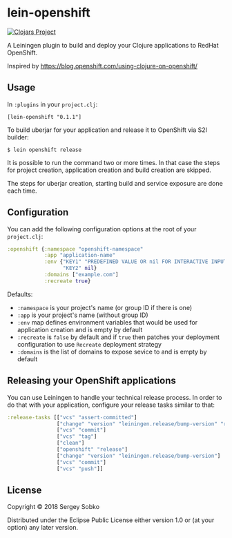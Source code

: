 # lein-openshift

[![Clojars Project](https://img.shields.io/clojars/v/lein-openshift.svg)](https://clojars.org/lein-openshift)

A Leiningen plugin to build and deploy your Clojure applications to RedHat OpenShift.

Inspired by https://blog.openshift.com/using-clojure-on-openshift/

## Usage

In `:plugins` in your `project.clj`:

```text
[lein-openshift "0.1.1"]
```

To build uberjar for your application and release it to OpenShift via S2I builder:

```
$ lein openshift release
```

It is possible to run the command two or more times. In that case the steps for
project creation, application creation and build creation are skipped.

The steps for uberjar creation, starting build and service exposure are done each time.

## Configuration

You can add the following configuration options at the root of your `project.clj`:

```clojure
:openshift {:namespace "openshift-namespace"
            :app "application-name"
            :env {"KEY1" "PREDEFINED VALUE OR nil FOR INTERACTIVE INPUT"
                  "KEY2" nil}
            :domains ["example.com"]
            :recreate true}
```

Defaults:

* `:namespace` is your project's name (or group ID if there is one)
* `:app` is your project's name (without group ID)
* `:env` map defines environment variables that would be used for application creation and is empty by default
* `:recreate` is `false` by default and if `true` then patches your deployment configuration to use `Recreate` deployment strategy
* `:domains` is the list of domains to expose sevice to and is empty by default


## Releasing your OpenShift applications

You can use Leiningen to handle your technical release process. In order to do that with your application,
configure your release tasks similar to that:

```clojure
:release-tasks [["vcs" "assert-committed"]
                ["change" "version" "leiningen.release/bump-version" "release"]
                ["vcs" "commit"]
                ["vcs" "tag"]
                ["clean"]
                ["openshift" "release"]
                ["change" "version" "leiningen.release/bump-version"]
                ["vcs" "commit"]
                ["vcs" "push"]]
```

## License

Copyright © 2018 Sergey Sobko

Distributed under the Eclipse Public License either version 1.0 or (at
your option) any later version.
